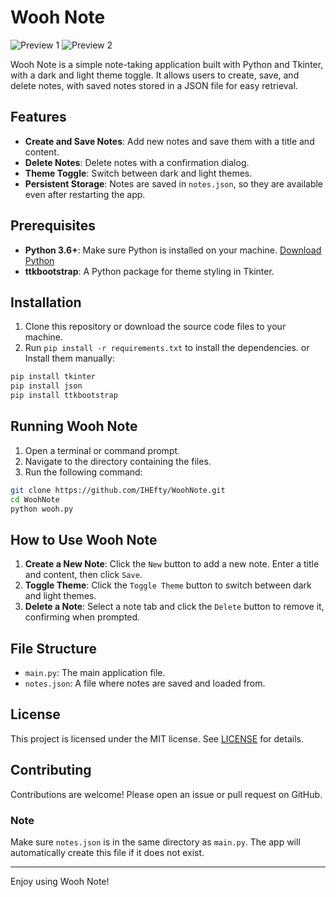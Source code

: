 # Wooh Note
![Preview 1](https://github.com/IHEfty/WoohNote/blob/main/res/1.png)
![Preview 2](https://github.com/IHEfty/WoohNote/blob/main/res/2.png)

Wooh Note is a simple note-taking application built with Python and Tkinter, with a dark and light theme toggle. It allows users to create, save, and delete notes, with saved notes stored in a JSON file for easy retrieval.

## Features

- **Create and Save Notes**: Add new notes and save them with a title and content.
- **Delete Notes**: Delete notes with a confirmation dialog.
- **Theme Toggle**: Switch between dark and light themes.
- **Persistent Storage**: Notes are saved in `notes.json`, so they are available even after restarting the app.

## Prerequisites

- **Python 3.6+**: Make sure Python is installed on your machine. [Download Python](https://www.python.org/downloads/)
- **ttkbootstrap**: A Python package for theme styling in Tkinter.

## Installation

1. Clone this repository or download the source code files to your machine.
2. Run `pip install -r requirements.txt` to install the dependencies.
   or Install them manually:

  ```bash
  pip install tkinter
  pip install json
  pip install ttkbootstrap
  ```

## Running Wooh Note

1. Open a terminal or command prompt.
2. Navigate to the directory containing the files.
3. Run the following command:

```bash
git clone https://github.com/IHEfty/WoohNote.git
cd WoohNote
python wooh.py
```

## How to Use Wooh Note

1. **Create a New Note**: Click the `New` button to add a new note. Enter a title and content, then click `Save`.
2. **Toggle Theme**: Click the `Toggle Theme` button to switch between dark and light themes.
3. **Delete a Note**: Select a note tab and click the `Delete` button to remove it, confirming when prompted.

## File Structure

- `main.py`: The main application file.
- `notes.json`: A file where notes are saved and loaded from.

## License

This project is licensed under the MIT license. See [LICENSE](LICENSE) for details.

## Contributing

Contributions are welcome! Please open an issue or pull request on GitHub.

### Note

Make sure `notes.json` is in the same directory as `main.py`. The app will automatically create this file if it does not exist.

---

Enjoy using Wooh Note!

